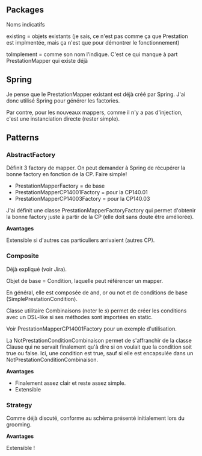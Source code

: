 ## Packages

Noms indicatifs

existing = objets existants (je sais, ce n'est pas comme ça que Prestation est implmentée, mais ça n'est que pour démontrer le fonctionnement)

toImplement = comme son nom l'indique. C'est ce qui manque à part PrestationMapper qui existe déjà

## Spring

Je pense que le PrestationMapper existant est déjà créé par Spring. J'ai donc utilisé Spring pour générer les factories.

Par contre, pour les nouveaux mappers, comme il n'y a pas d'injection, c'est une instanciation directe (rester simple).

## Patterns

### AbstractFactory

Définit 3 factory de mapper. On peut demander à Spring de récupérer la bonne factory en fonction de la CP. Faire simple!

- PrestationMapperFactory = de base
- PrestationMapperCP14001Factory = pour la CP140.01
- PrestationMapperCP14003Factory = pour la CP140.03

J'ai définit une classe PrestationMapperFactoryFactory qui permet d'obtenir la bonne factory juste à partir de la CP (elle doit sans doute être améliorée).

**Avantages**

Extensible si d'autres cas particuliers arrivaient (autres CP).

### Composite

Déjà expliqué (voir Jira).

Objet de base = Condition, laquelle peut référencer un mapper.

En général, elle est composée de and, or ou not et de conditions de base (SimplePrestationCondition).

Classe utilitaire Combinaisons (noter le _s_) permet de créer les conditions avec un DSL-like si ses méthodes sont importées en static.

Voir PrestationMapperCP14001Factory pour un exemple d'utilisation.

La NotPrestationConditionCombinaison permet de s'affranchir de la classe Clause qui ne servait finalement qu'à dire si on voulait que la condition soit true ou false. Ici, une condition est true, sauf si elle est encapsulée dans un NotPrestationConditionCombinaison.  

**Avantages**

- Finalement assez clair et reste assez simple.
- Extensible

### Strategy

Comme déjà discuté, conforme au schéma présenté initialement lors du grooming.

**Avantages**

Extensible !
